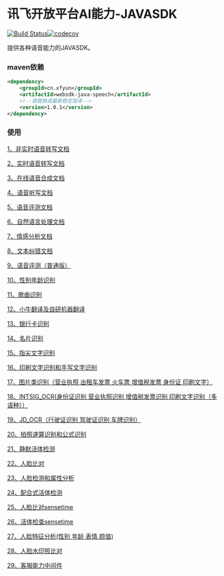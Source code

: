 # 讯飞开放平台AI能力-JAVASDK

[![Build Status](https://www.travis-ci.com/iFLYTEK-OP/websdk-java.svg?branch=feature-ci)](https://www.travis-ci.com/iFLYTEK-OP/websdk-java)[![codecov](https://codecov.io/gh/iFLYTEK-OP/websdk-java/branch/feature-ci/graph/badge.svg?token=KQRe0Igv9b)](https://codecov.io/gh/iFLYTEK-OP/websdk-java)

提供各种语音能力的JAVASDK。

### maven依赖
```xml
<dependency>
    <groupId>cn.xfyun</groupId>
    <artifactId>websdk-java-speech</artifactId>
    <!--请替换成最新稳定版本-->
    <version>1.0.1</version>
</dependency>
```

### 使用

[1、非实时语音转写文档](https://github.com/iFLYTEK-OP/websdk-java-speech/blob/master/doc/LFASR.md)

[2、实时语音转写文档](https://github.com/iFLYTEK-OP/websdk-java-speech/blob/master/doc/RTASR.md)

[3、在线语音合成文档](https://github.com/iFLYTEK-OP/websdk-java-speech/blob/master/doc/TTS.md)

[4、语音听写文档](https://github.com/iFLYTEK-OP/websdk-java-speech/blob/master/doc/IAT.md)

[5、语音评测文档](https://github.com/iFLYTEK-OP/websdk-java-speech/blob/master/doc/ISE.md)

[6、自然语言处理文档](https://github.com/iFLYTEK-OP/websdk-java/blob/master/doc/nlp/LTP.md)

[7、情感分析文档](https://github.com/iFLYTEK-OP/websdk-java-speech/blob/master/doc/nlp/SA.md)

[8、文本纠错文档](https://github.com/iFLYTEK-OP/websdk-java-speech/blob/master/doc/nlp/TEXT_CHECK.md)

[9、语音评测（普通版）](https://github.com/iFLYTEK-OP/websdk-java-speech/blob/master/doc/ISE_HTTP.md)

[10、性别年龄识别](https://github.com/iFLYTEK-OP/websdk-java-speech/blob/master/doc/IGR.md)

[11、歌曲识别](https://github.com/iFLYTEK-OP/websdk-java-speech/blob/master/doc/QBH.md)

[12、小牛翻译及自研机器翻译](https://github.com/iFLYTEK-OP/websdk-java/blob/master/doc/nlp/TRANSLATE.md)

[13、银行卡识别](https://github.com/iFLYTEK-OP/websdk-java/blob/master/doc/ocr/BANK_CARD.md)

[14、名片识别](https://github.com/iFLYTEK-OP/websdk-java/blob/master/doc/ocr/BUSINESS_CARD.md)

[15、指尖文字识别](https://github.com/iFLYTEK-OP/websdk-java/blob/master/doc/ocr/FINGER_OCR.md)

[16、印刷文字识别和手写文字识别](https://github.com/iFLYTEK-OP/websdk-java/blob/master/doc/ocr/GENERAL_WORDS.md)

[17、图片类识别（营业执照 出租车发票 火车票 增值税发票 身份证 印刷文字）](https://github.com/iFLYTEK-OP/websdk-java/blob/master/doc/ocr/IMAGE_WORD.md)

[18、INTSIG_OCR(身份证识别 营业执照识别 增值税发票识别 印刷文字识别（多语种））](https://github.com/iFLYTEK-OP/websdk-java/blob/master/doc/ocr/INTSIG_OCR.md)

[19、JD_OCR（行驶证识别 驾驶证识别  车牌识别）](https://github.com/iFLYTEK-OP/websdk-java/blob/master/doc/ocr/JD_OCR.md)

[20、拍照速算识别和公式识别](https://github.com/iFLYTEK-OP/websdk-java/blob/master/doc/ocr/ITR.md)

[21、静默活体检测](https://github.com/iFLYTEK-OP/websdk-java/blob/master/doc/face/ANTI_SPOOF.md)

[22、人脸比对](https://github.com/iFLYTEK-OP/websdk-java/blob/master/doc/face/FACE_COMPARE.md)

[23、人脸检测和属性分析](https://github.com/iFLYTEK-OP/websdk-java/blob/master/doc/face/FACE_DETECT.md)

[24、配合式活体检测](https://github.com/iFLYTEK-OP/websdk-java/blob/master/doc/face/FACE_STATUS.md)

[25、人脸比对sensetime](https://github.com/iFLYTEK-OP/websdk-java/blob/master/doc/face/FACE_VER.md)

[26、活体检查sensetime](https://github.com/iFLYTEK-OP/websdk-java/blob/master/doc/face/SILENT_DETECTION.md)

[27、人脸特征分析(性别 年龄 表情 颜值)](https://github.com/iFLYTEK-OP/websdk-java/blob/master/doc/face/TUP_API.md)

[28、人脸水印照比对](https://github.com/iFLYTEK-OP/websdk-java/blob/master/doc/face/WATER_MARK.md)

[29、客服能力中间件](https://github.com/iFLYTEK-OP/websdk-java/blob/master/doc/TELROBOT.md)
